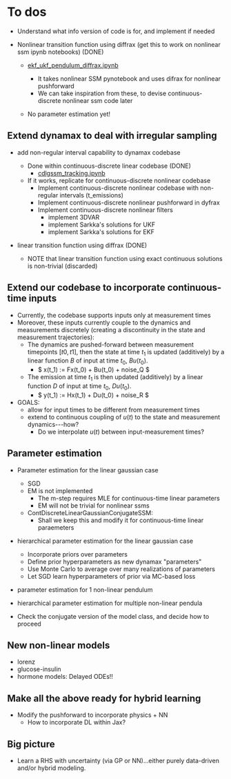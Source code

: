 # To dos

- Understand what info version of code is for, and implement if needed

- Nonlinear transition function using diffrax (get this to work on nonlinear ssm ipynb notebooks) (DONE)
    - [ekf_ukf_pendulum_diffrax.ipynb](./notebooks/ekf_ukf_pendulum_diffrax.ipynb)
        - It takes nonlinear SSM pynotebook and uses difrax for nonlinear pushforward
        - We can take inspiration from these, to devise continuous-discrete nonlinear ssm code later 
    
    - No parameter estimation yet!
    
## Extend dynamax to deal with irregular sampling
- add non-regular interval capability to dynamax codebase
    - Done within continuous-discrete linear codebase (DONE)
        - [cdlgssm_tracking.ipynb](./src/cdlgssm_tracking.ipynb)
    - If it works, replicate for continuous-discrete nonlinear codebase
        - Implement continuous-discrete nonlinear codebase with non-regular intervals (t_emissions)
        - Implement continuous-discrete nonlinear pushforward in dyfrax
        - Implement continuous-discrete nonlinear filters
            - implement 3DVAR
            - implement Sarkka's solutions for UKF
            - implement Sarkka's solutions for EKF
    
- linear transition function using diffrax (DONE)
    - NOTE that linear transition function using exact continuous solutions is non-trivial (discarded)

## Extend our codebase to incorporate continuous-time inputs
- Currently, the codebase supports inputs only at measurement times
- Moreover, these inputs currently couple to the dynamics and measurements discretely (creating a discontinuity in the state and measurement trajectories):
    - The dynamics are pushed-forward between measurement timepoints $[t0,t1]$, then the state at time $t_1$ is updated (additively) by a linear function $B$ of input at time $t_0$, $Bu(t_0)$.
        - $ x(t_1) := Fx(t_0) + Bu(t_0) + noise_Q $
    - The emission at time $t_1$ is then updated (additively) by a linear function $D$ of input at time $t_0$, $Du(t_0)$.
        - $ y(t_1) := Hx(t_1) + Du(t_0) + noise_R $
- GOALS:
  - allow for input times to be different from measurement times
  - extend to continuous coupling of $u(t)$ to the state and measurement dynamics---how?
    - Do we interpolate $u(t)$ between input-measurement times?



## Parameter estimation
- Parameter estimation for the linear gaussian case
    - SGD
    - EM is not implemented
        - The m-step requires MLE for continuous-time linear parameters 
        - EM will not be trivial for nonlinear ssms
    - ContDiscreteLinearGaussianConjugateSSM:
        - Shall we keep this and modify it for continuous-time linear paraemeters

- hierarchical parameter estimation for the linear gaussian case
    - Incorporate priors over parameters
    - Define prior hyperparameters as new dynamax "parameters"
    - Use Monte Carlo to average over many realizations of parameters
    - Let SGD learn hyperparameters of prior via MC-based loss

- parameter estimation for 1 non-linear pendulum
- hierarchical parameter estimation for multiple non-linear pendula

- Check the conjugate version of the model class, and decide how to proceed

## New non-linear models
- lorenz
- glucose-insulin
- hormone models: Delayed ODEs!!

## Make all the above ready for hybrid learning

- Modify the pushforward to incorporate physics + NN
    - How to incorporate DL within Jax?
    

## Big picture
- Learn a RHS with uncertainty (via GP or NN)...either purely data-driven and/or hybrid modeling.
